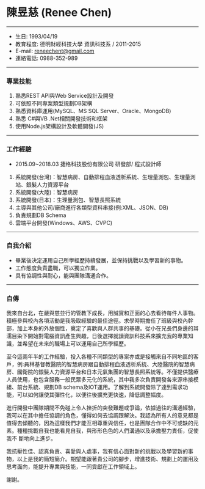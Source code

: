 # 陳昱慈 (Renee Chen)
* * *
+ 生日: 1993/04/19
+ 教育程度: 德明財經科技大學 資訊科技系 / 2011-2015
+ E-mail: reneechent@gmail.com
+ 連絡電話: 0988-352-989
* * *
### 專業技能
1. 熟悉REST API與Web Service設計及開發
2. 可依照不同專案類型規劃DB架構
3. 熟悉資料庫運用(MySQL、MS SQL Server、Oracle、MongoDB)
4. 熟悉 C#與VB .Net相關開發技術和框架
5. 使用Node.js架構設計及軟體開發(JS)
* * *
### 工作經驗
+ 2015.09~2018.03 捷格科技股份有限公司 研發部/ 程式設計師
1. 系統開發(台灣)：智慧病房、自動排程血液透析系統、生理量測包、生理量測站、銀髮人力資源平台
2. 系統開發(大陸)：智慧病房
3. 系統開發(日本)：生理量測包、智慧長照系統
4. 主導與其他公司/廠商進行各類型資料串接(例:XML、JSON、DB)
5. 負責規劃DB Schema
6. 雲端平台開發(Windows、AWS、CVPC)
* * *
### 自我介紹
+ 畢業後決定運用自己所學經歷持續發展，並保持挑戰以及學習新的事物。
+ 工作態度負責盡職，可以獨立作業。
+ 具有協調性與耐心，能與團隊溝通合作。
* * *
### 自傳
<p>   我來自台北，在嚴與慈並行的管教下成長，用誠實和正面的心去看待每件人事物。積極參與校內各項活動是我吸取經驗的最佳途徑。求學時期擔任了班級與校內幹部，加上本身的外放個性，奠定了喜歡與人群共事的基礎。從小在兄長們身邊的耳濡目染下開始對電腦資訊產生興趣，日後選擇就讀資訓科技系來擴充我的專業知識，並希望在未來的職場上可以運用自己所學經歷。</p>
<p>   至今這兩年半的工作經驗，投入各種不同類型的專案亦或是接觸來自不同地區的客戶，例:員林基督教醫院的智慧病房跟自動排程血液透析系統、大陸醫院的智慧病
房、國衛院的銀髮人力資源平台和日本元氣集團的智慧長照系統等。不僅提供醫療人員使用，也包含服務一般民眾多元化的系統，其中我多次負責開發各來源串接模
組、前台系統、規劃DB schema及IOT運用。了解到系統開發除了達到需求功能，可以如何讓使其彈性化，以便往後擴充更快速，降低調整幅度。</p>
進行開發中團隊期間不免碰上令人挫折的突發難題或爭論，依據過往的溝通經驗，我可以在其中擔任協調的角色，懂得如何去協調跟解決。我認為所有人的意見都是值得去傾聽的，因為這樣我們才能互相尊重與信任，也是團隊合作中不可或缺的元素。種種挑戰自我也能看見自我，與形形色色的人們溝通以及承擔壓力責任，促使我不
斷地向上進步。</p>
<p>   我抗壓性佳、認真負責、喜愛與人處事，我有信心面對新的挑戰以及學習新的事物，以上是我的簡短簡介。期望能跟著貴公司的腳步，增進技術、規劃上的運用及思考面向，能提升專業與技能，一同貢獻在工作領域上。</p>
<p>謝謝。


